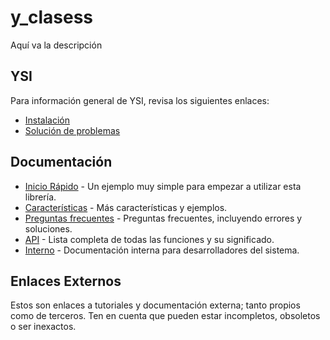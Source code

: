 # y_clasess

Aquí va la descripción

## YSI

Para información general de YSI, revisa los siguientes enlaces:

* [Instalación](../instalacion.md)
* [Solución de problemas](../solucion-problemas.md)

## Documentación

* [Inicio Rápido](y_clasess/inicio-rapido.md) - Un ejemplo muy simple para empezar a utilizar esta librería.
* [Características](y_clasess/caracteristicas.md) - Más características y ejemplos.
* [Preguntas frecuentes](y_clasess/preguntas-frecuentes.md) - Preguntas frecuentes, incluyendo errores y soluciones.
* [API](y_clasess/api.md) - Lista completa de todas las funciones y su significado.
* [Interno](y_clasess/interno.md) - Documentación interna para desarrolladores del sistema.

## Enlaces Externos

Estos son enlaces a tutoriales y documentación externa; tanto propios como de terceros. Ten en cuenta que pueden estar incompletos, obsoletos o ser inexactos.
